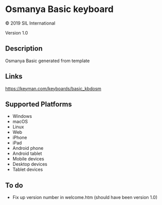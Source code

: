 Osmanya Basic keyboard
==============

© 2019 SIL International

Version 1.0

Description
-----------

Osmanya Basic generated from template

Links
-----
https://keyman.com/keyboards/basic_kbdosm

Supported Platforms
-------------------
 * Windows
 * macOS
 * Linux
 * Web
 * iPhone
 * iPad
 * Android phone
 * Android tablet
 * Mobile devices
 * Desktop devices
 * Tablet devices

To do
-----
* Fix up version number in welcome.htm (should have been version 1.0)
